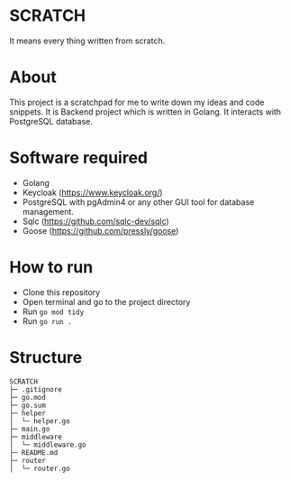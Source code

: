 # SCRATCH
It means every thing written from scratch.

# About
This project is a scratchpad for me to write down my ideas and code snippets.
It is Backend project which is written in Golang.
It interacts with PostgreSQL database.

# Software required
- Golang
- Keycloak (https://www.keycloak.org/)
- PostgreSQL with pgAdmin4 or any other GUI tool for database management.
- Sqlc (https://github.com/sqlc-dev/sqlc)
- Goose (https://github.com/pressly/goose)


# How to run
- Clone this repository
- Open terminal and go to the project directory
- Run `go mod tidy`
- Run `go run .`

# Structure

```
SCRATCH
├─ .gitignore
├─ go.mod
├─ go.sum
├─ helper
│  └─ helper.go
├─ main.go
├─ middleware
│  └─ middleware.go
├─ README.md
├─ router
│  └─ router.go

```